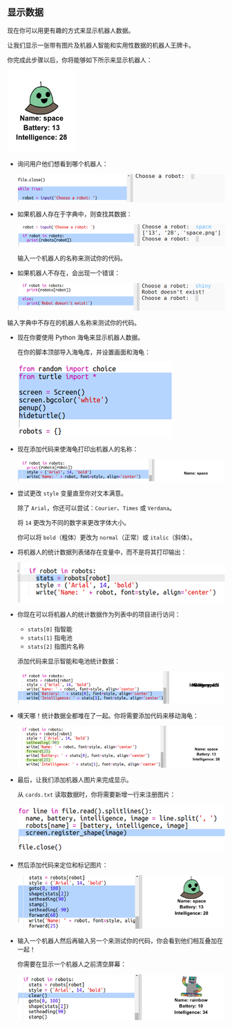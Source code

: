 ## 显示数据

现在你可以用更有趣的方式来显示机器人数据。 

让我们显示一张带有图片及机器人智能和实用性数据的机器人王牌卡。 

你完成此步骤以后，你将能够如下所示来显示机器人：

![screenshot](images/robotrumps-example.png)




+ 询问用户他们想看到哪个机器人：

  ![screenshot](images/robotrumps-choose.png)
  
+ 如果机器人存在于字典中，则查找其数据：

  ![screenshot](images/robotrumps-if.png)
  
  输入一个机器人的名称来测试你的代码。

  
+ 如果机器人不存在，会出现一个错误：

  ![screenshot](images/robotrumps-else.png)
  
 输入字典中不存在的机器人名称来测试你的代码。

+ 现在你要使用 Python 海龟来显示机器人数据。 

  在你的脚本顶部导入海龟库，并设置画面和海龟：

  ![screenshot](images/robotrumps-turtle.png)

+ 现在添加代码来使海龟打印出机器人的名称：

  ![screenshot](images/robotrumps-name.png)
  
+ 尝试更改 `style` 变量直至你对文本满意。 
  
  除了 `Arial`，你还可以尝试：`Courier`、`Times` 或 `Verdana`。 
  
  将 `14` 更改为不同的数字来更改字体大小。 
  
  你可以将 `bold`（粗体）更改为 `normal`（正常）或 `italic`（斜体）。 
  
+ 将机器人的统计数据列表储存在变量中，而不是将其打印输出：

  ![screenshot](images/robotrumps-stats.png)
  
+ 你现在可以将机器人的统计数据作为列表中的项目进行访问：

  + `stats[0]` 指智能
  + `stats[1]` 指电池
  + `stats[2]` 指图片名称
  
  添加代码来显示智能和电池统计数据：
  
  ![screenshot](images/robotrumps-stats-2.png)
   
  
+ 噢天哪！统计数据全都堆在了一起。你将需要添加代码来移动海龟：

   ![screenshot](images/robotrumps-stats-3.png)

+ 最后，让我们添加机器人图片来完成显示。 

  从 `cards.txt` 读取数据时，你将需要新增一行来注册图片：
  
  ![screenshot](images/robotrumps-register.png)
     
+ 然后添加代码来定位和标记图片：

  ![screenshot](images/robotrumps-image.png)
  
+ 输入一个机器人然后再输入另一个来测试你的代码，你会看到他们相互叠加在一起！

  你需要在显示一个机器人之前清空屏幕： 

  ![screenshot](images/robotrumps-clear.png)



